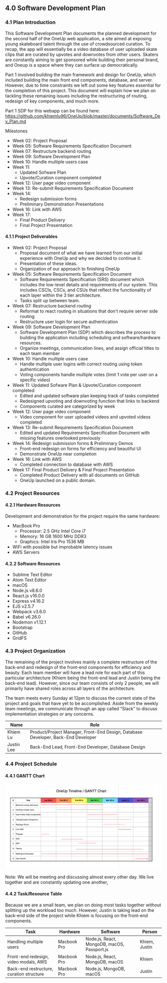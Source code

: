 ## 4.0 Software Development Plan

### 4.1 Plan Introduction

This Software Development Plan documents the planned development for the second half of the OneUp web application, a site aimed at exposing young skateboard talent through the use of crowdsourced curation. To recap, the app will essentially be a video database of user uploaded skate clips that are curated by upvotes and downvotes from other users. Skaters are constantly aiming to get sponsored while building their personal brand, and Oneup is a space where they can surface up democratically.

Part 1 involved building the main framework and design for OneUp, which included building the main front end components, database, and server. However, due to time constraints we left out some key features essential for the completion of this project. This document will explain how we plan on tackling these remaining issues including the restructuring of routing, redesign of key components, and much more.  

Part 1 SDP for this webapp can be found here: https://github.com/khiemlu96/OneUp/blob/master/documents/Software_Dev_Plan.md 

Milestones

- Week 02: Project Proposal
- Week 05: Software Requirements Specification Document
- Week 07: Restructure backend routing
- Week 09: Software Development Plan
- Week 10: Handle multiple users case
- Week 11: 
  - Updated Sofware Plan
  - Upvote/Curation component completed
- Week 12: User page video component
- Week 13: Re-submit Requirements Specification Document
- Week 14: 
  - Redesign submission forms
  - Preliminary Demonstration Presentations
- Week 16: Link with AWS 
- Week 17:
	- Final Product Delivery
	- Final Project Presentation

	
#### 4.1.1 Project Deliverables

- Week 02: Project Proposal
  - Proposal document of what we have learned from our initial experience with OneUp and why we decided to continue it.
  - Presentation of these ideas.
  - Organization of our approach to finishing OneUp
- Week 05: Software Requirements Specification Document
  - Software Requirements Specification (SRS) document which includes the low-level details and requirements of our system. This includes CSCIs, CSCs, and CSUs that reflect the functionality of each layer within the 3 tier architecture.
  - Tasks split up between team.
- Week 07: Restructure backend routing
  - Reformat to react routing in situations that don't require server side routing
  - Restructure user login for secure authentication
- Week 09: Software Development Plan
  - Software Development Plan (SDP) which describes the process to building the application including scheduling and software/hardware resources.
  - Organize meetings, communication lines, and assign official titles to each team member
- Week 10: Handle multiple users case
  - Handle multiple user logins with correct routing using token authentication
  - Voting components handle multiple votes (limit 1 vote per user on a specific video)
- Week 11: Updated Sofware Plan & Upvote/Curation component completed
  - Edited and updated software plan keeping track of tasks completed
  - Redesigned upvoting and downvoting function that links to backend 
  - Components curated are categorized by week
- Week 12: User page video component
  - Video component for user uploaded videos and upvoted videos completed
- Week 13: Re-submit Requirements Specification Document
  - Edited and updated Requirements Specification Document with missing features overlooked previously
- Week 14: Redesign submission forms & Preliminary Demos
  - Front-end redesign on forms for efficiency and beautiful UI
  - Demonstrate OneUp near completion
- Week 16: Link with AWS 
  - Completed connection to database with AWS
- Week 17: Final Product Delivery & Final Project Presentation
  - Completed Product Delivery with all documents on GitHub
  - OneUp launched on a public domain.
	

### 4.2 Project Resources

#### 4.2.1 Hardware Resources

Development and demonstration for the project require the same hardware:
- MacBook Pro
	- Processor: 2.5 GHz Intel Core i7
	- Memory: 16 GB 1600 MHz DDR3
	- Graphics: Intel Iris Pro 1536 MB
- WiFi with possible but improbable latency issues
- AWS Servers
	
#### 4.2.2 Software Resources

- Sublime Text Editor
- Atom Text Editor
- macOS
- Node.js v8.6.0
- React.js v16.0.0
- Express v4.16.2
- EJS v2.5.7
- Webpack v3.6.0
- Babel v6.26.0
- Nodemon v1.12.1
- Bootstrap
- GitHub
- GridFS


### 4.3 Project Organization

The remaining of the project involves mainly a complete restructure of the back-end and redesign of the front-end components for efficiency and beauty. Each team member will have a lead role for each part of this particular architecture (Khiem being the front-end lead and Justin being the back-end lead). However, since our team consists of only 2 people, we will primarily have shared roles across all layers of the architecture.

The team meets every Sunday at 12pm to discuss the current state of the project and goals that have yet to be accomplished. Aside from the weekly team meetings, we communicate through an app called “Slack” to discuss implementation strategies or any concerns.

Name            | Role
----------------|----------------------
Khiem Lu	| Product/Project Manager, Front-End Design, Database Developer, Back-End Developer
Justin Lee 	| Back-End Lead,  Front-End Developer, Database Design


### 4.4 Project Schedule

#### 4.4.1 GANTT Chart

<p align="center">
	<img src="../images/OneUpUpdatedGantt.png" alt="High Level Diagram">
	
</p>

Note: We will be meeting and discussing almost every other day. We live together and are constantly updating one another,

#### 4.4.2 Task/Resource Table

Because we are a small team, we plan on doing most tasks together without splitting up the workload too much. However, Justin is taking lead on the back-end side of the project while Khiem is focusing on the front-end components.


Task     					     | Hardware              | Software                          | Person     
---------------------------------------------------- | --------------------- | --------------------------------- |------------
Handling multiple users		     | Macbook Pro           | Node.js, React, MongoDB, macOS, Passport.js    | Khiem, Justin
Front-end redesign, video modals, AWS          | Macbook Pro           | Node.js, React, MongoDB, macOS    | Khiem
Back-end restructure, curation structure             | Macbook Pro           | Node.js, MongoDB, macOS    | Justin

